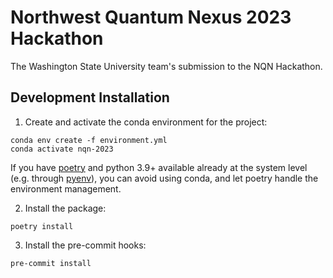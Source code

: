 # Northwest Quantum Nexus 2023 Hackathon

The Washington State University team's submission to the NQN Hackathon.


## Development Installation

1. Create and activate the conda environment for the project:
```
conda env create -f environment.yml
conda activate nqn-2023
```
If you have [poetry](https://python-poetry.org) and python 3.9+ available already at the system level (e.g. through [pyenv](https://github.com/pyenv/pyenv)), you can avoid using conda, and let poetry handle the environment management.

2. Install the package:
```
poetry install
```

3. Install the pre-commit hooks:
```
pre-commit install
```
